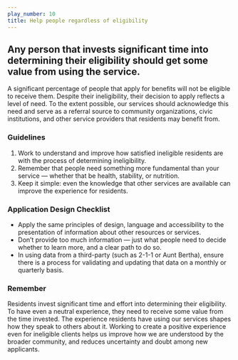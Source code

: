 ```yaml
---
play_number: 10
title: Help people regardless of eligibility
---
```


## Any person that invests significant time into determining their eligibility should get some value from using the service.

A significant percentage of people that apply for benefits will not be eligible to receive them.
Despite their ineligibility, their decision to apply reflects a level of need. To the extent possible, our services should acknowledge this need and serve as a referral source to community organizations, civic institutions, and other service providers that residents may benefit from. 


### Guidelines
1. Work to understand and improve how satisfied ineligible residents are with the process of determining ineligibility.
2. Remember that people need something more fundamental than your service — whether that be health, stability, or nutrition.
3. Keep it simple: even the knowledge that other services are available can improve the experience for residents.


### Application Design Checklist
- Apply the same principles of design, language and accessibility to the presentation of information about other resources or services.
- Don’t provide too much information — just what people need to decide whether to learn more, and a clear path to do so.
- In using data from a third-party (such as 2-1-1 or Aunt Bertha), ensure there is a process for validating and updating that data on a monthly or quarterly basis.


### Remember
Residents invest significant time and effort into determining their eligibility. To have even a neutral experience, they need to receive some value from the time invested. The experience residents have using our services shapes how they speak to others about it. Working to create a positive experience even for ineligible clients helps us improve how we are understood by the broader community, and reduces uncertainty and doubt among new applicants.